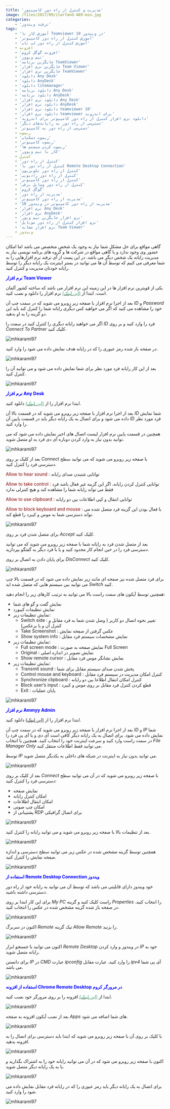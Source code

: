 ```yaml
---
title: 'مدیریت و کنترل از راه دور کامپیتور'
image: /files/2017/09/itarfand-489-min.jpg
categories:
    - 'ترفند ویندوز'
tags:
    - 'آموزش کار با Teamviewer در ویندوز 10'
    - 'آموزش کنترل از راه دور کامپیوتر'
    - 'آموزش کنترل از راه دور لپ تاپ'
    - افزونه
    - 'افزونه گوگل کروم'
    - 'تیم ویوور'
    - 'جایگزین برنامه TeamViewer'
    - 'جایگزین نرم افزار Team Viewer'
    - 'جایگزین نرم افزار TeamViewer'
    - 'دانلود Any Desk'
    - 'دانلود AnyDesk'
    - 'دانلود litemanager'
    - 'دانلود برنامه Any Desk'
    - 'دانلود برنامه AnyDesk'
    - 'دانلود نرم افزار Any Desk'
    - 'دانلود نرم افزار AnyDesk'
    - 'دانلود نرم افزار teamviewer 10'
    - 'دانلود نرم افزار teamviewer برای اندروید'
    - 'دانلود نرم افزار کنترل از راه دور کامپیوتر برای اندروید'
    - 'دسترسی از راه دور به رایانه‌های دیگر'
    - 'دسترسی از راه دور به کامپیوتر'
    - ریموت
    - 'ریموت دسکتاپ'
    - 'ریموت کامپیوتر'
    - 'ریموت کردن سیستم ها'
    - 'کار با تیم ویوور'
    - کنترل
    - 'کنترل از راه دور'
    - 'کنترل از راه دور با Remote Desktop Connection'
    - 'کنترل از راه دور تلویزیون'
    - 'کنترل از راه دور رادیویی'
    - 'کنترل از راه دور کامپیوتر'
    - 'کنترل از راه دور وسایل برقی'
    - 'گوگل کروم'
    - 'مدیریت از راه دور'
    - 'مدیریت از راه دور کامپیوتر'
    - 'مدیریت از راه دور کامپیوتر در ویندوز 10'
    - 'نرم افزار Any Desk'
    - 'نرم افزار AnyDesk'
    - 'نرم افزار جایگزین تیم ویور'
    - 'نرم افزار کنترل از راه دور موبایل'
    - 'نرم افزار مشابه Team Viewer'
    - ویندوز
---
```


گاهی مواقع برای حل مشکل شما نیاز به وجود یک شخص متخصص می باشد اما امکان حضور وی وجود ندارد و یا گاهی مواقع در شرکت ها و گروه های برنامه نویسی نیاز به مدیریت رایانه یک شخص دیگر می باشد. در این پست از آی ترفند نرم افزارهایی را به شما معرفی می کنیم که توسط آن ها می توانید در بستر اینترنت یک رایانه دیگر را توسط رایانه خودتان مدیریت و کنترل کنید.

<span style="color: #0000ff;">**نرم افزار Team Viewer**</span>

یکی از قویترین نرم افزار ها در این زمینه این نرم افزار می باشد که ساخته کشور آلمان است. ابتدا از [<span style="color: #339966;">(این لینک)</span>](https://soft98.ir/internet/177-Teamviewer.html) نرم افزار را دانلود و نصب کنید.

بعد از اجرا نرم افزار با صفحه زیر روبرو می شوید که در سمت چپ آن *ID* و *Password* خود را مشاهده می کنید که اگر می خواهید کس دیگری رایانه شما را کنترل کند باید این دو گزینه را به او بدهید.

اگر می خواهید رایانه دیگری را کنترل کنید در سمت را *ID* فرد را وارد کنید و بر روی *Connect To Partner* کلیک کنید.

![mhkarami97](/files/2017/09/itarfand-475-min.jpg)  

در صفحه باز شده رمز عبوری را که در رایانه هدف نمایش داده می شود را وارد کنید.

![mhkarami97](/files/2017/09/itarfand-476-min.jpg)  

بعد از این کار رایانه فرد مورد نظر برای شما نمایش داده می شود و می توانید آن را کنترل کنید.

![mhkarami97](/files/2017/09/itarfand-477-min.jpg)  

<span style="color: #0000ff;">**نرم افزار Any Desk**</span>

ابتدا نرم افزار را از [<span style="color: #339966;">(این لینک)</span>](https://soft98.ir/internet/15737-AnyDesk.html) دانلود کنید.

بعد از اجرا نرم افزار با صفحه زیر روبرو می شوید که در قسمت بالا آن *ID* شما نمایش داده می شود و برای اتصال به یک رایانه دیگر باید در قسمت پایین آن *ID* فرد مورد نظر را وارد کنید.

همچنین در قسمت پایین نرم افزار لیست اتصال های اخیر نمایش داده می شود که می توانید بدون نیاز به وارد کردن دوباره آی دی فرد به او متصل شوید.

![mhkarami97](/files/2017/09/itarfand-478-min.jpg)  

بعد از کلیک بر روی *Connect* با صفحه زیر روبرو می شوید که می توانید سطح دسترسی فرد را کنترل کنید.

<span style="color: #800000;">Allow to hear sound :</span> توانایی شنیدن صدای رایانه

<span style="color: #800000;">Allow to take control :</span> توانایی کنترل کردن رایانه. اگر این گزینه غیر فعال باشد فرد فقط می تواند رایانه شما را مشاهده کند و هیچ کنترلی ندارد

<span style="color: #800000;">Allow to use clipboard :</span> توانایی انتقال و کپی اطلاعات بین دو رایانه

<span style="color: #800000;">Allow to block keyboard and mouse :</span> با فعال بودن این گزینه فرد متصل شده می تواند دسترسی شما به موس و کیبرد را قطع کند.

![mhkarami97](/files/2017/09/itarfand-479-min.jpg)  

برای متصل شدن فرد بر روی *Accept* کلیک کنید.

بعد از متصل شدن فرد به رایانه شما با صفحه زیر روبرو می شوید که می توانید دسترسی فرد را در حین انجام کار محدود کنید و یا با فرد دیگر به گفتگو بپردازید.

برای پایان دادن به اتصال بر روی *DisConnect* کلیک کنید.

![mhkarami97](/files/2017/09/itarfand-480-min.jpg)  

برای فرد متصل شده نیز صفحه ای مانند زیر نمایش داده می شود که در قسمت بالا چپ می توانید بین سیستم هایی که متصل شده اید *Switch* کنید.

همچنین توسط آیکون های سمت راست بالا می توانید به ترتیب کارهای زیر را انجام دهید:

- نمایش گفت و گو های شما
- نمایش تنظیمات کیبورد
- نمایش تنظیمات زیر: 
    - Switch side : تغییر نحوه اتصال دو کاربر ( وصل شدن شما به فرد مقابل و کنترل آن و یا برعکس)  
    - Take Screenshot : عکس گرفتن از صفحه نمایش
    - Show system info : نمایش مشخصات سیستم فرد مقابل
- نمایش تنظیمات زیر: 
    - Full screen mode : نمایش صفحه به صورت Full Screen
    - Original : نمایش تصویر در اندازه اصلی
    - Show remote cursor : نمایش نشانگر موس فرد مقابل
- نمایش تنظیمات زیر: 
    - Transmit sound : پخش شدن صدای سیستم مقابل برای شما
    - Control mouse and keyboard : کنترل امکان مدیریت در سیستم فرد مقابل
    - Synchronize clipboard : کنترل امکان انتقال اطلاعا بین دو رایانه
    - Block user’s input : قطع کردن کنترل فرد مقابل بر روی موس و کیبرد
    - Exit : پایان عملیات

![mhkarami97](/files/2017/09/itarfand-481-min.jpg)  

<span style="color: #0000ff;">**نرم افزار Ammyy Admin**</span>

ابتدا نرم افزار را از [(این لینک)](https://soft98.ir/internet/17258-Ammyy-Admin.html) دانلود کنید.

بعد از اجرا نرم افزار با صفحه زیر روبرو می شوید که در سمت چپ آن *ID* و *IP* شما نمایش داده می شود. برای اتصال به یک رایانه دیگر کافی است آی دی و یا آی پی فرد را در سمت راست وارد کنید و سرعت اینترنت خود را انتخاب کنید. همچنین با انتخاب *File Manager Only* می توانید فقط اطلاعات منتقل کنید.

توسط *IP* می توانید بدون نیاز به اینترنت در شبکه های داخلی به یکدیگر متصل شوید.

![mhkarami97](/files/2017/09/itarfand-482-min.jpg)  

بعد از کلیک بر روی *Connect* با صفحه زیر روبرو می شوید که در آن می توانید سطح دسترسی فرد را کنترل کنید:

- نمایش صفحه
- امکان کنترل رایانه
- امکان انتقال اطلاعات
- امکان چپ صوتی
- پشتیبانی از RDP برای اتصال گرافیکی

![mhkarami97](/files/2017/09/itarfand-483-min.jpg)  

بعد از تنظیمات بالا با صفحه زیر روبرو می شوید و می توانید رایانه را کنترل کنید.

![mhkarami97](/files/2017/09/itarfand-484-min.jpg)  

همچنین توسط گزینه مشخص شده در عکس زیر می توانید سطح دسترسی و اندازه صفحه نمایش را کنترل کنید.

![mhkarami97](/files/2017/09/itarfand-485-min.jpg)  

<span style="color: #0000ff;">**استفاده از Remote Desktop Connection ویندوز**</span>

خود ویندوز دارای قابلیتی می باشد که توسط آن می توانید به رایانه خود از راه دور دسترسی داشته باشید.

برای این کار ابتدا بر روی *My PC* راست کلیک کنید و گزینه *Properties* را انتخاب کنید. در صفحه باز شده گزینه مشخص شده در عکس را انتخاب کنید.

![mhkarami97](/files/2017/09/itarfand-486-min.jpg)  

اکنون در سربرگ *Remote* تیک گزینه *Allow Remote* را بزنید.

![mhkarami97](/files/2017/09/itarfand-487-min.jpg)  

اکنون می توانید با جستجو ابزار *Remote Desktop* در ویندوز و وارد کردن *IP* خود به رایانه متصل شوید.

برای دانستن *IP* در *CMD* عبارت *ipconfig* را وارد کنید. عبارت مقابل *ipv4* آی پی شما می باشد.

![mhkarami97](/files/2017/09/itarfand-488-min.jpg)  

<span style="color: #0000ff;">**استفاده از افزونه Chrome Remote Desktop در مرورگر کروم**</span>

ابتدا از [<span style="color: #339966;">(این لینک)</span>](https://chrome.google.com/webstore/detail/chrome-remote-desktop/gbchcmhmhahfdphkhkmpfmihenigjmpp) افزونه را بر روی مرورگر خود نصب کنید.

![mhkarami97](/files/2017/09/itarfand-470-min.jpg)  

بعد از نصب آیکون افزونه به صفحه *Apps* های شما اضافه می شود.

![mhkarami97](/files/2017/09/itarfand-471-min.jpg)  

با کلیک بر روی آن با صفحه زیر روبرو می شوید که ابتدا باید دسترسی برای اتصال را به افزونه بدهید.

![mhkarami97](/files/2017/09/itarfand-472-min.jpg)  

اکنون با صفحه زیر روبرو می شود که در آن می توانید رایانه خود را به اشتراک بگذارید و یا به یک رایانه دیگر متصل شوید.

![mhkarami97](/files/2017/09/itarfand-473-min.jpg)  

برای اتصال به یک رایانه دیگر باید رمز عبوری را که در رایانه فرد مقابل نمایش داده می شود را وارد کنید.

![mhkarami97](/files/2017/09/itarfand-474-min.jpg)  